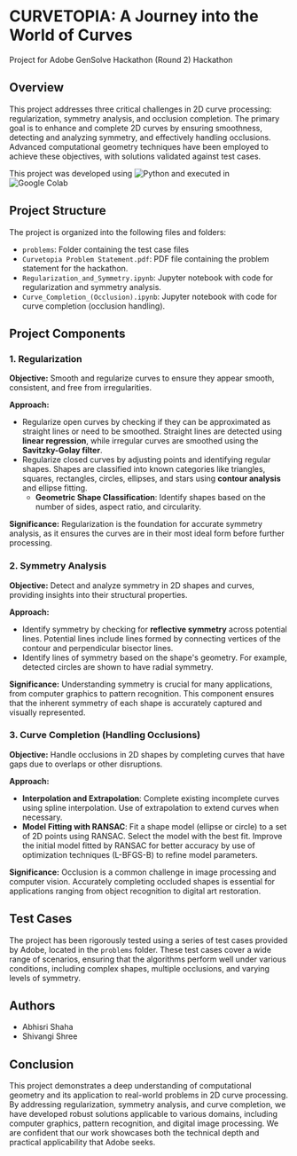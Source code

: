 # CURVETOPIA: A Journey into the World of Curves
Project for Adobe GenSolve Hackathon (Round 2) Hackathon

## Overview
This project addresses three critical challenges in 2D curve processing: regularization, symmetry analysis, and occlusion completion. The primary goal is to enhance and complete 2D curves by ensuring smoothness, detecting and analyzing symmetry, and effectively handling occlusions. Advanced computational geometry techniques have been employed to achieve these objectives, with solutions validated against test cases.

This project was developed using ![Python](https://img.shields.io/badge/python-3.10-blue) and executed in ![Google Colab](https://img.shields.io/badge/Google%20Colab-F9AB00?logo=google-colab&logoColor=white)

## Project Structure

The project is organized into the following files and folders:

- `problems`: Folder containing the test case files
- `Curvetopia Problem Statement.pdf`: PDF file containing the problem statement for the hackathon.
- `Regularization_and_Symmetry.ipynb`: Jupyter notebook with code for regularization and symmetry analysis.
- `Curve_Completion_(Occlusion).ipynb`: Jupyter notebook with code for curve completion (occlusion handling).

## Project Components

### 1. Regularization
**Objective:** Smooth and regularize curves to ensure they appear smooth, consistent, and free from irregularities.

**Approach:**
- Regularize open curves by checking if they can be approximated as straight lines or need to be smoothed. Straight lines are detected using **linear regression**, while irregular curves are smoothed using the **Savitzky-Golay filter**.
- Regularize closed curves by adjusting points and identifying regular shapes. Shapes are classified into known categories like triangles, squares, rectangles, circles, ellipses, and stars using **contour analysis** and ellipse fitting.
  - **Geometric Shape Classification**: Identify shapes based on the number of sides, aspect ratio, and circularity.

**Significance:** Regularization is the foundation for accurate symmetry analysis, as it ensures the curves are in their most ideal form before further processing.


### 2. Symmetry Analysis
**Objective:** Detect and analyze symmetry in 2D shapes and curves, providing insights into their structural properties.

**Approach:**
-  Identify symmetry by checking for **reflective symmetry** across potential lines. Potential lines include lines formed by connecting vertices of the contour and perpendicular bisector lines.
-  Identify lines of symmetry based on the shape's geometry. For example, detected circles are shown to have radial symmetry.

**Significance:** Understanding symmetry is crucial for many applications, from computer graphics to pattern recognition. This component ensures that the inherent symmetry of each shape is accurately captured and visually represented.

### 3. Curve Completion (Handling Occlusions)
**Objective:** Handle occlusions in 2D shapes by completing curves that have gaps due to overlaps or other disruptions.

**Approach:**
- **Interpolation and Extrapolation**: Complete existing incomplete curves using spline interpolation. Use of extrapolation to extend curves when necessary.
- **Model Fitting with RANSAC**: Fit a shape model (ellipse or circle) to a set of 2D points using RANSAC. Select the model with the best fit. Improve the initial model fitted by RANSAC for better accuracy by use of optimization techniques (L-BFGS-B) to refine model parameters.

**Significance:** Occlusion is a common challenge in image processing and computer vision. Accurately completing occluded shapes is essential for applications ranging from object recognition to digital art restoration.

## Test Cases
The project has been rigorously tested using a series of test cases provided by Adobe, located in the `problems` folder. These test cases cover a wide range of scenarios, ensuring that the algorithms perform well under various conditions, including complex shapes, multiple occlusions, and varying levels of symmetry.

## Authors
- Abhisri Shaha
- Shivangi Shree

## Conclusion
This project demonstrates a deep understanding of computational geometry and its application to real-world problems in 2D curve processing. By addressing regularization, symmetry analysis, and curve completion, we have developed robust solutions applicable to various domains, including computer graphics, pattern recognition, and digital image processing. We are confident that our work showcases both the technical depth and practical applicability that Adobe seeks.

